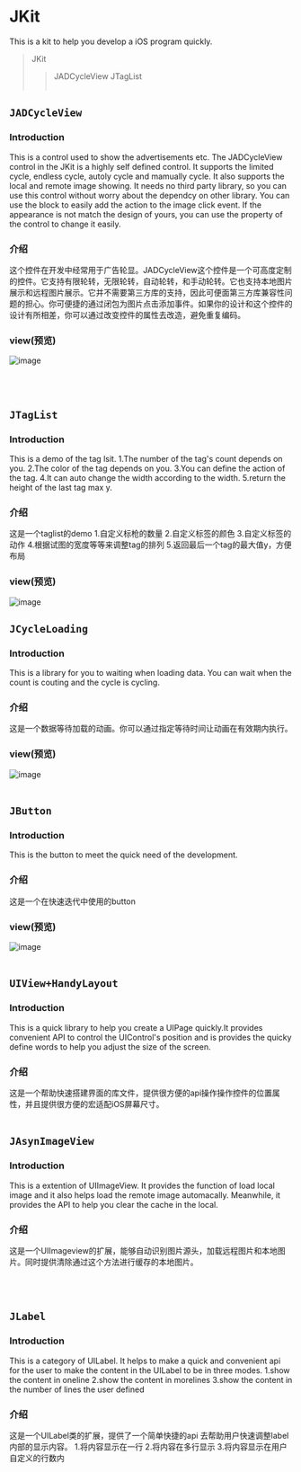 # JKit<br>
This is a kit to help you develop a iOS program quickly.<br>
>JKit
>>JADCycleView
>>JTagList
<br><br>

## `JADCycleView`
### Introduction
This is a control used to show the advertisements etc. The JADCycleView control in the JKit is a highly self defined control. It supports the limited cycle, endless cycle, autoly cycle and mamually cycle. It also supports the local and remote image showing. It needs no third party library, so you can use this control without worry about the dependcy on other library. You can use the block to easily add the action to the image click event. If the appearance is not match the design of yours, you can use the property of the control to change it easily.<br>
### 介绍
这个控件在开发中经常用于广告轮显。JADCycleView这个控件是一个可高度定制的控件。它支持有限轮转，无限轮转，自动轮转，和手动轮转。它也支持本地图片展示和远程图片展示。它并不需要第三方库的支持，因此可便面第三方库兼容性问题的担心。你可便捷的通过闭包为图片点击添加事件。如果你的设计和这个控件的设计有所相差，你可以通过改变控件的属性去改造，避免重复编码。
### view(预览)
![image](https://github.com/jackytianhappy/JKit/blob/master/Jkit/JKitGifDemo/JCycleLoading.gif)  

<br><br>

## `JTagList`
### Introduction 
This is a demo of the tag lsit.
1.The number of the tag's count depends on you.
2.The color of the tag depends on you.
3.You can define the action of the tag.
4.It can auto change the width according to the width.
5.return the height of the last tag max y.
### 介绍
这是一个taglist的demo
1.自定义标枪的数量
2.自定义标签的颜色
3.自定义标签的动作
4.根据试图的宽度等等来调整tag的排列
5.返回最后一个tag的最大值y，方便布局
### view(预览)
![image](https://github.com/jackytianhappy/JTagList/blob/master/JTagList/tagintroduction.gif) 

## `JCycleLoading`
### Introduction 
This is a library for you to waiting when loading data. You can wait when the count is couting and the cycle is cycling. 
### 介绍
这是一个数据等待加载的动画。你可以通过指定等待时间让动画在有效期内执行。
### view(预览)
![image](https://github.com/jackytianhappy/JKit/blob/master/Jkit/JKitGifDemo/JADCycleView.gif)
<br><br>

## `JButton`
### Introduction 
This is the button to meet the quick need of the development.
### 介绍
这是一个在快速迭代中使用的button
### view(预览)
![image](https://github.com/jackytianhappy/JKit/blob/master/Jkit/JKitGifDemo/JButton.png)
<br><br>

## `UIView+HandyLayout`
### Introduction 
This is a quick library to help you create a UIPage quickly.It provides convenient API to control the UIControl's position and is provides the quicky define words to help you adjust the size of the screen.
### 介绍
这是一个帮助快速搭建界面的库文件，提供很方便的api操作操作控件的位置属性，并且提供很方便的宏适配iOS屏幕尺寸。
<br><br>


## `JAsynImageView`
### Introduction 
This is a extention of UIImageView. It provides the function of load local image and it also helps load the remote image automacally. Meanwhile, it provides the API to help you clear the cache in the local.
### 介绍
这是一个UIImageview的扩展，能够自动识别图片源头，加载远程图片和本地图片。同时提供清除通过这个方法进行缓存的本地图片。

<br><br>

## `JLabel`
### Introduction
This is a category of UILabel. It helps to make a quick and convenient api for the user to make the content in the UILabel to be in three modes. 1.show the content in oneline 2.show the content in morelines 3.show the content in the number of lines the user defined 
### 介绍
这是一个UILabel类的扩展，提供了一个简单快捷的api 去帮助用户快速调整label内部的显示内容。 1.将内容显示在一行 2.将内容在多行显示 3.将内容显示在用户自定义的行数内





